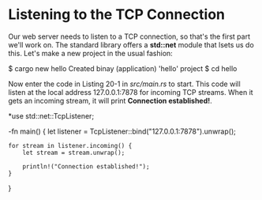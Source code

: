 # Listening to the TCP Connection

Our web server needs to listen to a TCP connection, so that's the first part we'll work on. The
standard library offers a **std::net** module that lsets us do this. Let's make a new project in the usual
fashion:

$ cargo new hello
    Created binay (application) 'hello' project
$ cd hello

Now enter the code in Listing 20-1 in *src/main.rs* to start. This code will listen at the local address
127.0.0.1:7878 for incoming TCP streams. When it gets an incoming stream, it will print
**Connection established!**.

*use std::net::TcpListener;

-fn main() {
    let listener = TcpListener::bind("127.0.0.1:7878").unwrap();

    for stream in listener.incoming() {
        let stream = stream.unwrap();

        println!("Connection established!");
    }
}

